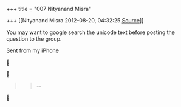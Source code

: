 +++
title = "007 Nityanand Misra"

+++
[[Nityanand Misra	2012-08-20, 04:32:25 [Source](https://groups.google.com/g/samskrita/c/n3CKUueclqA)]]



You may want to google search the unicode text before posting the question to the group.

  
Sent from my iPhone





> 
> > --  
> > 



